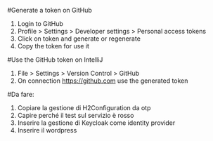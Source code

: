 #Generate a token on GitHub
1. Login to GitHub
2. Profile > Settings > Developer settings > Personal access tokens
3. Click on token and generate or regenerate
4. Copy the token for use it

#Use the GitHub token on IntelliJ
1. File > Settings > Version Control > GitHub
2. On connection https://github.com use the generated token

#Da fare:
1. Copiare la gestione di H2Configuration da otp
2. Capire perché il test sul servizio è rosso
3. Inserire la gestione di Keycloak come identity provider
4. Inserire il wordpress